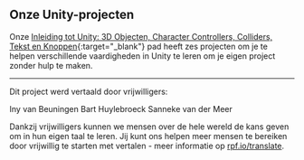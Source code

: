 ## Onze Unity-projecten

Onze [Inleiding tot Unity: 3D Objecten, Character Controllers, Colliders, Tekst en Knoppen](https://projects.raspberrypi.org/nl-NL/pathways/unity-intro){:target="_blank"} pad heeft zes projecten om je te helpen verschillende vaardigheden in Unity te leren om je eigen project zonder hulp te maken. 

***
Dit project werd vertaald door vrijwilligers:

Iny van Beuningen
Bart Huylebroeck
Sanneke van der Meer

Dankzij vrijwilligers kunnen we mensen over de hele wereld de kans geven om in hun eigen taal te leren. Jij kunt ons helpen meer mensen te bereiken door vrijwillig te starten met vertalen - meer informatie op [rpf.io/translate](https://rpf.io/translate).